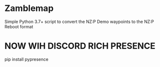 # Zamblemap
Simple Python 3.7+ script to convert the NZ:P Demo waypoints to the NZ:P Reboot format

# NOW WIH DISCORD RICH PRESENCE

pip install pypresence


